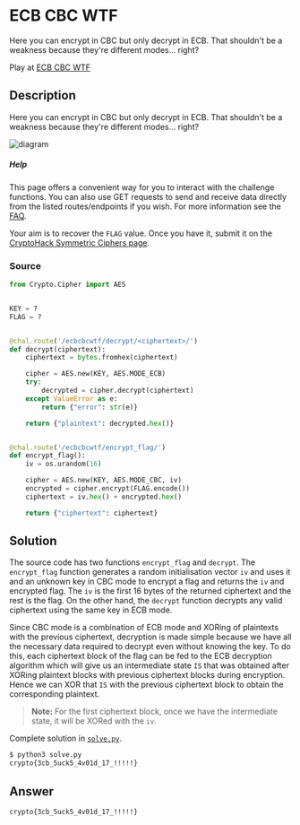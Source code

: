 # ECB CBC WTF

Here you can encrypt in CBC but only decrypt in ECB. That shouldn't be a weakness because they're different modes... right?  

Play at [ECB CBC WTF](https://aes.cryptohack.org/ecbcbcwtf)

## Description

Here you can encrypt in CBC but only decrypt in ECB. That shouldn't be a weakness because they're different modes... right?

![diagram](https://aes.cryptohack.org/static/img/CBC_encryption.svg)

##### Help

This page offers a convenient way for you to interact with the challenge functions. You can also use GET requests to send and receive data directly from the listed routes/endpoints if you wish. For more information see the [FAQ](https://cryptohack.org/faq#blockciphers).

Your aim is to recover the `FLAG` value. Once you have it, submit it on the [CryptoHack Symmetric Ciphers page](https://cryptohack.org/challenges/aes).

### Source

```python
from Crypto.Cipher import AES


KEY = ?
FLAG = ?


@chal.route('/ecbcbcwtf/decrypt/<ciphertext>/')
def decrypt(ciphertext):
    ciphertext = bytes.fromhex(ciphertext)

    cipher = AES.new(KEY, AES.MODE_ECB)
    try:
        decrypted = cipher.decrypt(ciphertext)
    except ValueError as e:
        return {"error": str(e)}

    return {"plaintext": decrypted.hex()}


@chal.route('/ecbcbcwtf/encrypt_flag/')
def encrypt_flag():
    iv = os.urandom(16)

    cipher = AES.new(KEY, AES.MODE_CBC, iv)
    encrypted = cipher.encrypt(FLAG.encode())
    ciphertext = iv.hex() + encrypted.hex()

    return {"ciphertext": ciphertext}
```

## Solution

The source code has two functions `encrypt_flag` and `decrypt`. The `encrypt_flag` function generates a random initialisation vector `iv` and uses it and an unknown key in CBC mode to encrypt a flag and returns the `iv` and encrypted flag. The `iv` is the first 16 bytes of the returned ciphertext and the rest is the flag. On the other hand, the `decrypt` function decrypts any valid ciphertext using the same key in ECB mode.

Since CBC mode is a combination of ECB mode and XORing of plaintexts with the previous ciphertext, decryption is made simple because we have all the necessary data required to decrypt even without knowing the key. To do this, each ciphertext block of the flag can be fed to the ECB decryption algorithm which will give us an intermediate state `IS` that was obtained after XORing plaintext blocks with previous ciphertext blocks during encryption. Hence we can XOR that `IS` with the previous ciphertext block to obtain the corresponding plaintext.

> **Note:** For the first ciphertext block, once we have the intermediate state, it will be XORed with the `iv`.

Complete solution in [`solve.py`](./solve.py).

```bash
$ python3 solve.py
crypto{3cb_5uck5_4v01d_17_!!!!!}
```

## Answer

`crypto{3cb_5uck5_4v01d_17_!!!!!}`
